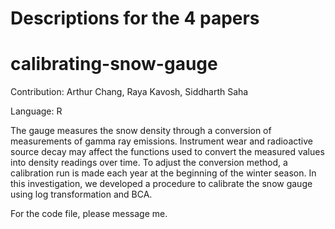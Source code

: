 # Descriptions for the 4 papers

# calibrating-snow-gauge

Contribution: Arthur Chang, Raya Kavosh, Siddharth Saha

Language: R

The gauge measures the snow density through a conversion of measurements of gamma ray emissions. Instrument wear and radioactive source decay may affect the functions used to convert the measured values into density readings over time. To adjust the conversion method, a calibration run is made each year at the beginning of the winter season. In this investigation, we developed a procedure to calibrate the snow gauge using log transformation and BCA.

For the code file, please message me.

